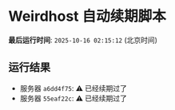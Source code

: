# Weirdhost 自动续期脚本

**最后运行时间**: `2025-10-16 02:15:12` (北京时间)

## 运行结果

- 服务器 `a6dd4f75`: ⚠️ 已经续期过了
- 服务器 `55eaf22c`: ⚠️ 已经续期过了
